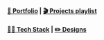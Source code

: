 #### [💼 Portfolio](https://hatem-lamine-portfolio.vercel.app/) | [🎬 Projects playlist](https://www.youtube.com/watch?v=cootQ0SoJ0E&list=PLJ49vJop9dCb7H0oM_fc_BOuwrDlkKB_e&ab_channel=Tommyweb-dev)
#### [👨‍💻 Tech Stack](https://hatem-lamine-portfolio.vercel.app/skills) | [✏️ Designs](https://www.behance.net/gallery/184184057/Esports-Voting-Platform-Leaderboard)
